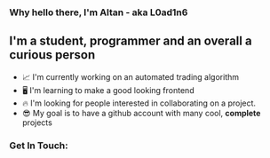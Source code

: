 ### Why hello there, I'm Altan - aka L0ad1n6

## I'm a student, programmer and an overall a curious person
- 📈 I'm currently working on an automated trading algorithm
- 🖥️ I'm learning to make a good looking frontend
- 🔥 I'm looking for people interested in collaborating on a project.
- 😎 My goal is to have a github account with many cool, **complete** projects

### Get In Touch:
